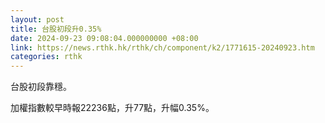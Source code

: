 ```yaml
---
layout: post
title: 台股初段升0.35%
date: 2024-09-23 09:08:04.000000000 +08:00
link: https://news.rthk.hk/rthk/ch/component/k2/1771615-20240923.htm
categories: rthk
---
```


台股初段靠穩。

加權指數較早時報22236點，升77點，升幅0.35%。
